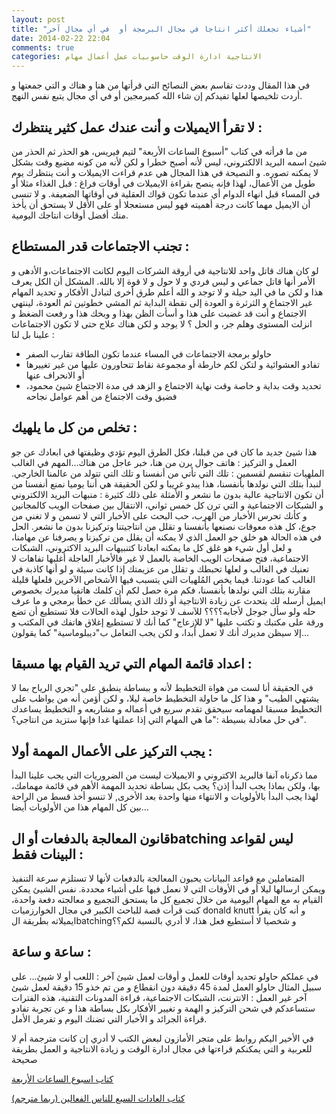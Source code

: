 ```yaml
---
layout: post
title: "أشياء تجعلك أكثر انتاجا في مجال البرمجة أو  في أي مجال آخر"
date: 2014-02-22 22:04
comments: true
categories: الانتاجية ادارة الوقت حاسوبيات عمل أعمال مهام 
---
```



في هذا المقال وددت تقاسم بعض النصائح التي قرأتها من هنا و هناك و التي جمعتها و أردت تلخيصها لعلها تفيدكم إن شاء الله كمبرمجين أو في أي مجال يتبع نفس النهج.

<!-- more -->

لا تقرأ الايميلات و أنت عندك عمل كثير ينتظرك :
-----------------------------------------------

من ما قرأته في كتاب "أسبوع  الساعات الأربعة" لتيم فيريس، هو الحذر ثم الحذر من شيئ اسمه البريد الالكتروني، ليس لأنه أصبح خطرا و لكن لأنه من كونه مضيع وقت بشكل لا يمكنه تصوره. و النصيحة في هذا المجال هي عدم قراءت الايميلات و أنت ينتظرك يوم  طويل من الأعمال، لهذا فإنه ينصح  بقراءة الايميلات في أوقات فراغ : قبل الغذاء مثلا أو في المساء قبل انهاء الدوام أي عندما تكون قواك العقلية في أوقاتها الضعيفة. و لا تنسى أن الايميل مهما كانت درجة أهميته فهو ليس مستعجلا أو على الأقل لا يستحق أن يأخذ منك أفضل أوقات انتاجك اليومية.

تجنب الاجتماعات قدر المستطاع :
------------------------------------

لو كان هناك قاتل واحد للانتاجية في أروقة الشركات  اليوم لكانت الاجتماعات،و الأدهى و الأمر أنها قاتل جماعي و ليس فردي و لا حول و لا قوة  إلا بالله. المشكل أن الكل يعرف هذا و لكن ما في اليد حيلة و لا توجد و الله أعلم طرق أخرى لتبادل الأفكار و تحديد المهام غير الاجتماع و الثرثرة و العودة إلى نقطة  البداية ثم المشي خطوتين ثم العودة، لينتهي الاجتماع و أنت  قد غضبت على هذا و أسأت الظن بهذا و وبخك هذا و رفعت الضغظ و انزلت المستوى وهلم جر، و الحل ؟ لا يوجد و لكن هناك علاج حتى لا تكون الاجتماعات علينا بل لنا :

- حاولو برمجة الاجتماعات في المساء عندما تكون الطاقة تقارب الصفر
- تفادو العشوائية و لتكن لكم خارطة أو مجموعة نقاط تتحاورون عليها من غير تغييرها أو الانحراف عنها
- تحديد وقت بداية و خاصة وقت نهاية الاجتماع  و الزهد في مدة الاجتماع شيئ محمود، فضيق وقت الاجتماع من أهم عوامل نجاحه

تخلص من كل ما يلهيك :
-------------------------------

هذا شيئ جديد ما كان في من قبلنا، فكل الطرق اليوم  تؤدي وظيفتها في ابعادك عن جو العمل و التركيز : هاتف جوال يرن من هنا، خبر عاجل من هناك...المهم في الغالب الملهيات تنقسم لقسمين : تلك التي تأتي من أنفسنا و تلك  التي تتولد من عالمنا الخارجي.
لنبدأ بتلك التي نولدها بأنفسنا، هذا يبدو غريبا و لكن الحقيقة هي أننا يوميا نمنع أنفسنا من أن تكون الانتاجية عالية بدون ما نشعر و الأمثلة على ذلك كثيرة : منبهات البريد الالكتروني و الشبكات الاجتماعية و التي ترن كل خمس ثواني، الانتقال بين صفحات الويب كالمجانين و كأنك تحرس الأخبار من الهرب، حب البحث على الأخبار التي لا تسمن و لا تغني من جوع، كل هذه معوقات نصنعها بأنفسنا و تقلل من انتاجيتنا وتركيزنا بدون ما نشعر.
الحل في هذه الحالة هو خلق جو العمل الذي لا يمكنه أن يقلل من تركيزنا و يصرفنا عن مهامنا، و لعل أول شيء هو غلق كل ما يمكنه ابعادنا كتنبيهات البريد الاكتروني، الشبكات الاجتماعية، فتح  صفحات الويب الخاصة بالعمل لا غير فالأخبار العاجلة أغلبها تفاهات لا تعنيك في الغالب و لعلها تحبطك و تقلل من عزيمتك إذا كانت سيئة و لو أنها  كاذبة في الغالب كما عودتنا.
فيما يخص المُلهيات التي يتسبب فيها الأشخاص الآخرين فلعلها قليلة مقارنة بتلك التي نولدها بأنفسنا، فكم مرة حصل لكم أن كلمك هاتفيا مديرك بخصوص ايميل أرسله  لك يتحدث عن زيادة  الانتاجية أو ذلك  الذي يسألك عن خطأ برمجي و ما عرف حله ولو سأل جوجل لأجابه؟؟؟؟
للآسف لا توجد حلول لهذه الحالات فلا تستطيع أن تضع ورقة على مكتبك و تكتب عليها "لا للإزعاج" كما أنك لا تستطيع إغلاق هاتفك في المكتب و إلا سيظن مديرك  أنك لا تعمل أبدا، و لكن يجب التعامل ب"ديبلوماسية" كما يقولون...

اعداد قائمة المهام التي تريد القيام  بها مسبقا :
------------------------------------------------

في الحقيقة أنا لست من  هواة التخطيط لأنه و ببساطة ينطبق على "تجري الرياح بما لا يشتهي الطيب" و هذا كل ما حاولة التخطيط خاصة ليلا، و لكن أؤمن أنه من يواظب على التخطيط مسبقا لمهمامه سيحقق تقدم سريع  في أعماله و مشاريعه و التخطيط يساعدك في حل معادلة بسيطة :"ما هي المهام التي إذا عملتها غدا فإنها ستزيد من انتاجي؟".

يجب التركيز على الأعمال المهمة أولا :
----------------------------------------

مما ذكرناه  آنفا فالبريد الاكتروني و الايميلات ليست من الضروريات التي يجب علينا البدأ بها، ولكن بماذا يجب البدأ إذن؟ يجب بكل بساطة تحديد المهمة الأهم  في قائمة مهمامك، لهذا يجب البدأ بالأولويات و الانتهاء منها واحدة بعد الأخرى, لا تنسو أخذ قسط من الراحة بين كل المهام هذا من الأولويات أيضا…

قانون المعالجة بالدفعات أو الbatching ليس لقواعد البينات فقط :
--------------------------------------------------------------------

المتعاملين مع قواعد البيانات يحبون المعالجة بالدفعات لأنها لا تستلزم سرعة  التنفيذ ويمكن ارسالها ليلا أو في الأوقات التي لا نعمل فيها على أشياء محددة. نفس الشيئ يمكن القيام  به مع المهام اليومية من خلال تجميع كل ما يستحق التجميع و معالجته  دفعة واحدة، كنت قرأت قصة للباحث الكبير في مجال الخوارزميات donald knutt و أنه كان يقرأ ايميلاته بطريقة الbatchingو شخصيا لا أستطيع فعل هذا،  لا أدري بالنسبة لكم؟؟

ساعة  و ساعة :
------------------------------

في عملكم حاولو تحديد أوقات للعمل و أوقات لعمل شيئ آخر : اللعب أو لا شيئ… على سبيل المثال حاولو العمل لمدة  45 دقيقة دون انقطاع و من تم خذو 15 دقيقة لعمل شيئ آخر غير العمل : الانترنت، الشبكات الاجتماعية، قراءة المدونات التقنية، هذه الفترات ستساعدكم في شحن التركيز و الهمة و تغيير الأفكار بكل بساطة هذا و عن تجربة تفادو قراءة الجرائد و الأخبار التي تضنك اليوم و تفرمل الأمل.

في الأخير اليكم روابط على متجر الأمازون لبعض الكتب لا أدري إن كانت مترجمة أم لا للعربية و  التي يمكنكم قراءتها في مجال ادارة الوقت و زيادة الانتاجية و العمل بطريقة صحيحة


[كتاب اسبوع الساعات الأربعة](http://www.amazon.com/gp/product/0307465357/ref=as_li_qf_sp_asin_il_tl?ie=UTF8&camp=1789&creative=9325&creativeASIN=0307465357&linkCode=as2&tag=java0ac-20 )


 
[كتاب العادات السبع للناس الفعالين (ربما مترجم)](http://www.amazon.com/gp/product/0743269519/ref=as_li_qf_sp_asin_il_tl?ie=UTF8&camp=1789&creative=9325&creativeASIN=0743269519&linkCode=as2&tag=java0ac-20 )




  


